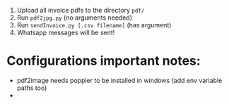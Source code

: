 1. Upload all invoice pdfs to the directory `pdf/`
2. Run `pdf2jpg.py` (no arguments needed)
3. Run `sendInvoice.py [.csv filename]` (has argument)
4. Whatsapp messages will be sent!

# Configurations important notes:
- pdf2image needs poppler to be installed in windows (add env variable paths too)
- 